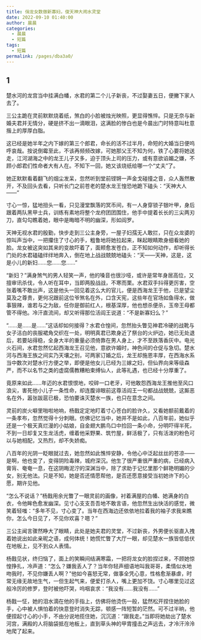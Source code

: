 ```yaml
---
title: 俏龙女数做新寡妇，俊天神大闹水灵堂
date: 2022-09-10 01:40:00
author: 晨晨
categories: 
  - 晨晨
  - 短篇
tags: 
  - 短篇
permalink: /pages/dba3a0/
---
```


## 1

楚水河的龙宫当中挂满白幡，水君的第二个儿子新丧，不过娶妻五日，便撇下家人去了。<!-- more -->

三公主跪在灵前默默烧着纸，煞白的小脸被烛光映照，更显得憔悴。只是无奈与新婚夫君并无情分，硬是挤不出一滴眼泪，这满脸的惨白也是今晨出门时特意叫杜意揩上的厚厚白脂。

这已经是她半年之内下嫁的第三个郎君，命长的活不过半月，命短的大婚当日便呜呼哀哉。按说倒霉至此，不该再频频改嫁，可她那父王不知为何，铁了心要将她送走，江河湖海之中的龙王儿子又多，迫于顶头上司的压力，或有意欲谄媚之嫌，不顾小郎君们性命者大有人在。不知下一回，她又该烧纸给哪一个“丈夫”了。

她正默默看着翻飞的烟尘发呆，忽然听到堂前铿锵一声金戈碰撞之音，众人轰然散开，不及回头去看，只听长门之前苍老的楚水龙王惶恐地跪下磕头：“天神大人——”

寸心一惊，猛地扭头一看，只见漫堂飘落的冥币间，有一人身穿锁子银叶甲，身后跟着两队黑甲士兵，训练有素地将整个龙府团团围住，他手中提着长长的三尖两刃刀，直勾勾瞧着她，眼中是晦暗不明的幽深，形如阎罗。

天神无视水君的殷勤，快步走到三公主身旁，一屋子妇孺无人敢拦，只在众龙婆的惊叫声当中，一把攥住了寸心的手，粗鲁地将她拉起来，眯起眼睛欺身细看她的脸。龙女被这突如其来的变故吓着了，面颊愈发苍白，正不知如何动作，却听得长门处的水君磕磕绊绊地奔入，倒在地上战战兢兢地磕头：“天——天神，这是，这是小儿的新妇……您……您……”

“新妇？”满身煞气的男人轻笑一声，他的嗓音也很沙哑，或许是常年身居高位，又擅审讯杀伐，令人听在耳中，当即两股战战，不寒而栗。水君双手抖得更厉害，空张着嘴不敢出声，这是他头一回见着这么大的官儿，便是西海龙王于他，已是望尘莫及之尊贵，更何况跟前这位爷煞名在外，口含天宪，这些年在官场如鱼得水，做事狠辣，谁若与之为敌，任你是御前红人，根基深厚，他也想杀便杀，玉帝王母都管不得他。冷汗直流间，却又听得那位活阎王说道：“不是新寡妇么？”

“……是……是……”这话却如何接得？水君仓惶间，忽然抬头瞥见神君冷硬的战靴与女子洁白的丧服裙角交织在一处，明明真君已欺身近了祭台的火炉边，她已无处退后，若要站得稳，全身大半的重量必须倚靠在男人身上，才不至跌落香灰中。电光火石间，水君忽然忆起西海龙王召见他，意欲许婚时，神色间的仓促与急切。楚水河与西海王族之间实乃天壤之别，可两家订婚之后，龙王却施恩丰厚，在西海水系当中数次对楚水行方便之举，即便是他女儿已经为三嫁之妇，但仙界向来等级森严，而不以名节之类的虚腐儒教糟粕束缚仙人，此等礼遇，也已经十分厚重了。

竟原来如此……年迈的水君恨恨地，咬碎一口老牙，可他敢怨西海龙王推他至风口浪尖，害死他小儿子一条性命，却连腹诽眼前这尊活阎王一句都战战兢兢，这厮恶名在外，嚣张跋扈已极，恐怕要诛灭楚水一族，也只在意念之间。

灵前的炭火噼里啪啦地响，杨戬定定地盯着寸心苍白的脸许久，又看她额前戴着的一条孝布，忽然觉得十分刺眼。仿佛记忆当中，她并不是如此，八百年前，她似乎还是一个极天真烂漫的小姑娘，自金翅大鹏鸟口中捡回一条小命，分明吓得半死，不到一日却复又生龙活虎，缠着他采野果、筑竹屋，鲜活极了，只有活泼的粉色可以与她相配，又热烈，却不失娇痴。

八百年的光阴一眨眼就过去，她忽然如此憔悴安静，令他心中泛起丝丝的苍凉——是啊，他也变了，变得阴险毒辣，城府深沉。他生了很严重很严重的病，已经病入膏肓、奄奄一息，在这阴晦泥泞的深渊当中，除了求助于记忆里那个鲜艳明媚的少女，别无他法。只是不知，她是否还情愿帮他，是否还愿意接受当初她许下的心愿，期许见他。

“怎么不说话？”杨戬用余光瞥了一眼灵前的画像，衬着满屋的白幡、她满身的白衣，令他眸色愈发幽深。见寸心支支吾吾地不敢言语，他忽然生出快活的感觉，微笑着轻嗤：“多年不见，寸心变了。当年在西海边还依依地拉着我的袖子求我来瞧你，怎么今日见了，不见你欢喜？嗯？”

三公主闻言骤然睁大了眼睛，此处是她夫君的灵堂，不过新丧，外男便长驱直入拽着她说出如此亲昵之语，成何体统！她慌忙瞥了大厅一眼，却见楚水一族皆低低伏在地板上，见不到众人表情。

杨戬见状，终归恼了，面上的笑瞬间结满寒霜，一把将龙女的脸捏过来，不顾她惊惶挣扎，冷声道：“怎么？嫌我丢人了？当年你轻声细语地叫我哥哥，柔情似水地吻我时，不见你嫌丢人啊？”他如今喜怒无常，做事全凭心意，性格愈渐暴虐，时常无缘无故地生气，一但生起气来，便爱打杀人，嘴上更加不饶。寸心哪里见过这般冷厉的修罗，登时被他吓哭，呜咽哀求：“我没有……我没有……”

杨戬一怔，她的泪水滴在他的手指上，仿佛将他烫伤一般，猛然松开捏住她脸的手，心中被人惧怕着的快意登时消失无踪，顿感一阵短暂的茫然。可不过半晌，他便捏起寸心的小手，不由分说地揽住她，沉沉道：“跟我走。”当即将她劫出了楚水河宫，满殿的人将脑袋抵在地板上，直到草头神的甲胄撞击之声远去，才冷汗泠泠地爬了起来。
